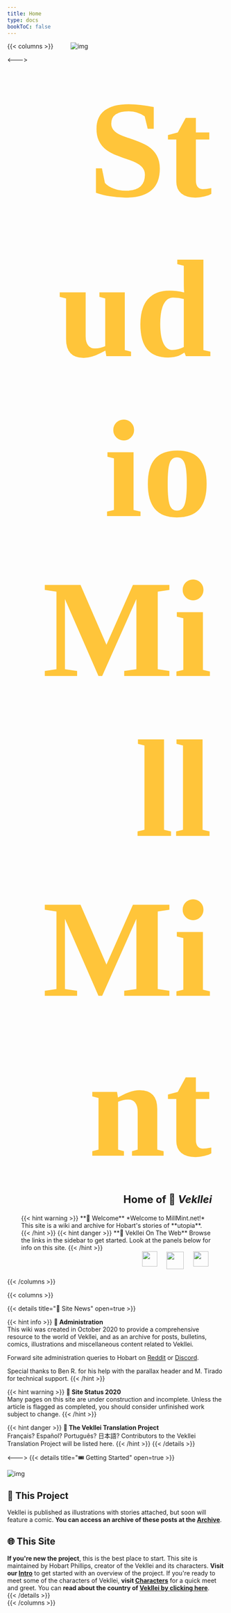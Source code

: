 ```yaml
---
title: Home
type: docs
bookToC: false
---
```


{{< columns >}} <!-- begin columns block -->
<img style="margin-left: 2rem;"> ![img](/images/mastheads/princess.png) </img>

<---> <!-- magic separator, between columns -->

<div style="margin-left: 2rem; margin-right: 2rem;">
<h1 style="font-family: Inter Extra Bold; margin-top: 0; color:#ffc53a; margin-bottom: 0; text-align: right; font-size: 8vh;"> Studio <h1 style="font-family: Inter Extra Bold; color:#ffc53a; margin-top: 0; text-align: right; margin-bottom: 10px; font-size: 8vh;"> MillMint </h1></h1>

<h2 style="text-align: right; margin-top: 0px; font-size: 18pt;">
Home of 🌺 <i>Vekllei</i>
</h2>
{{< hint warning >}}
**🌺 Welcome**  
*Welcome to MillMint.net!* This site is a wiki and archive for Hobart's stories of **utopia**.
{{< /hint >}}
{{< hint danger >}}
**🍥 Vekllei On The Web**  
Browse the links in the sidebar to get started. Look at the panels below for info on this site.
{{< /hint >}}
<br>
<h2 style="text-align: right; margin-top: 0px; font-size: 18pt;">
<a style="margin-left: 8px; margin-right: 8px;" href="https://www.reddit.com/r/vekllei"><img src="/redditlogo.png" height="35" width="35" /></a>
<a style="margin-left: 8px; margin-right: 8px;" href="https://www.discord.gg/dCE6vSU"><img src="/discordlogo.png" style="vertical-align: text-bottom;" height="40"/></a>
<a style="margin-left: 8px; margin-right: 8px;" href="https://www.patreon.com/vekllei"><img src="/patreonlogo.png" height="35" width="35" /></a>
</h2>
</div>
{{< /columns >}}

<br>

{{< columns >}} <!-- begin columns block -->

{{< details title="💌 Site News" open=true >}}

{{< hint info >}}
**🌸 Administration**  
This wiki was created in October 2020 to provide a comprehensive resource to the world of Vekllei, and as an archive for posts, bulletins, comics, illustrations and miscellaneous content related to Vekllei. <span class='picon'></span>

Forward site administration queries to Hobart on [Reddit](https://www.reddit.com/r/vekllei) or [Discord](https://www.discord.gg/dCE6vSU).

Special thanks to Ben R. for his help with the parallax header and M. Tirado for technical support.
{{< /hint >}}

{{< hint warning >}}
**🌺 Site Status 2020**  
Many pages on this site are under construction and incomplete. Unless the article is flagged as completed, you should consider unfinished work subject to change.
{{< /hint >}}

{{< hint danger >}}
**🌼 The Vekllei Translation Project**  
Français? Español? Português? 日本語? Contributors to the Vekllei Translation Project will be listed here.
{{< /hint >}}
{{< /details >}}

<---> <!-- magic separator, between columns -->
{{< details title="🎟 Getting Started" open=true >}}

![img](/images/kiki.jpg)

## 🌺 This Project
<div id="intro">
Vekllei is published as illustrations with stories attached, but soon will feature a comic. <b>You can access an archive of these posts at the <a href="/posts/">Archive</a></b>.
</div>

## 🌐 This Site
<div id="intro">
<b>If you're new the project</b>, this is the best place to start. This site is maintained by Hobart Phillips, creator of the Vekllei and its characters. <b>Visit our <a href="docs/millmint/intro">Intro</a></b> to get started with an overview of the project. If you're ready to meet some of the characters of Vekllei, <b>visit <a href="docs/millmint/characters">Characters</a></b> for a quick meet and greet. You can <b>read about the country of <a href="docs/millmint/vekllei">Vekllei by clicking here</a></b>.
</div>
{{< /details >}}

<br>
{{< /columns >}}
